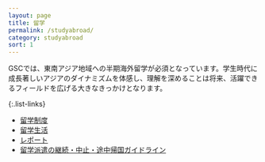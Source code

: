 ```yaml
---
layout: page
title: 留学
permalink: /studyabroad/
category: studyabroad
sort: 1
---
```



GSCでは、東南アジア地域への半期海外留学が必須となっています。学生時代に成長著しいアジアのダイナミズムを体感し、理解を深めることは将来、活躍できるフィールドを広げる大きなきっかけとなります。

{:.list-links}
*   [留学制度](/studyabroad/studyabroad/)
*   [留学生活](/studyabroad/life/)
*   [レポート](/studyabroad/report/)
*   [留学派遣の継続・中止・途中帰国ガイドライン](/studyabroad/guideline/)